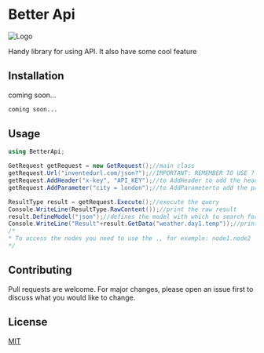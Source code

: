 # Better Api
![Logo](https://github.com/V4L304/BetterApi/blob/master/logo.png)

Handy library for using API. It also have some cool feature

## Installation

coming soon...

```bash
coming soon...
```

## Usage

```csharp
using BetterApi;

GetRequest getRequest = new GetRequest();//main class
getRequest.Url("inventedurl.com/json?");//IMPORTANT: REMEMBER TO USE ? AT THE END OF THE URL
getRequest.AddHeader("x-key", "API_KEY");//to AddHeader to add the header
getRequest.AddParameter("city = london");//to AddParameterto add the parameter

ResultType result = getRequest.Execute();//execute the query
Console.WriteLine(ResultType.RawContent());//print the raw result
result.DefineModel("json");//defines the model with which to search for data. JSON or XML
Console.WriteLine("Result"+result.GetData("weather.day1.temp"));//print the value.
/*
* To access the nodes you need to use the ., for example: node1.node2
*/
```

## Contributing
Pull requests are welcome. For major changes, please open an issue first to discuss what you would like to change.
## License
[MIT](https://choosealicense.com/licenses/mit/)
